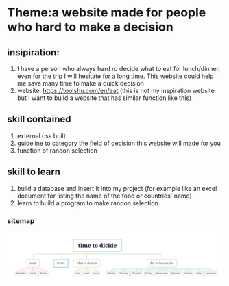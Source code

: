 # Theme:a website made for people who hard to make a decision #
## insipiration: ##
1. I have a person who always hard ro decide what to eat for lunch/dinner, even for the trip I will hesitate for a long time. This website could help me save many time to make a quick decision
2. website: https://toolshu.com/en/eat (this is not my inspiration website but I want to build a website that has similar function like this)
## skill contained ##
1. external css built
2. guideline to category the field of decision this website will made for you
3. function of randon selection
## skill to learn ##
1. build a database and insert it into my project (for example like an excel document for listing the name of the food or countries' name)
2. learn to build a program to make randon selection
### sitemap ###
![alt text](image.png)